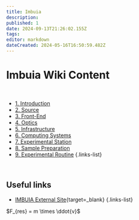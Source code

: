 ```yaml
---
title: Imbuia
description: 
published: 1
date: 2024-09-13T21:26:02.155Z
tags: 
editor: markdown
dateCreated: 2024-05-16T16:50:59.482Z
---
```


# Imbuia Wiki Content
<br>

- [1. Introduction](/Beamlines/Imbuia/imb_intro)
- [2. Source](/Beamlines/Imbuia/imb_source)
- [3. Front-End](/Beamlines/Imbuia/imb_frontend)
- [4. Optics](/Beamlines/Imbuia/imb_optics)
- [5. Infrastructure](/Beamlines/Imbuia/imb_infra)
- [6. Computing Systems](/Beamlines/Imbuia/imb_comp_systems)
- [7. Experimental Station](/Beamlines/Imbuia/imb_exp_station)
- [8. Sample Preparation](/Beamlines/Imbuia/imb_sample_prep)
- [9. Experimental Routine](/Beamlines/Imbuia/imb_exp_routine)
{.links-list}

<br>

## Useful links

- [IMBUIA External Site](https://lnls.cnpem.br/grupos/imbuia/){target=_blank}
{.links-list}

$F_{res} = m \times \ddot{v}$
